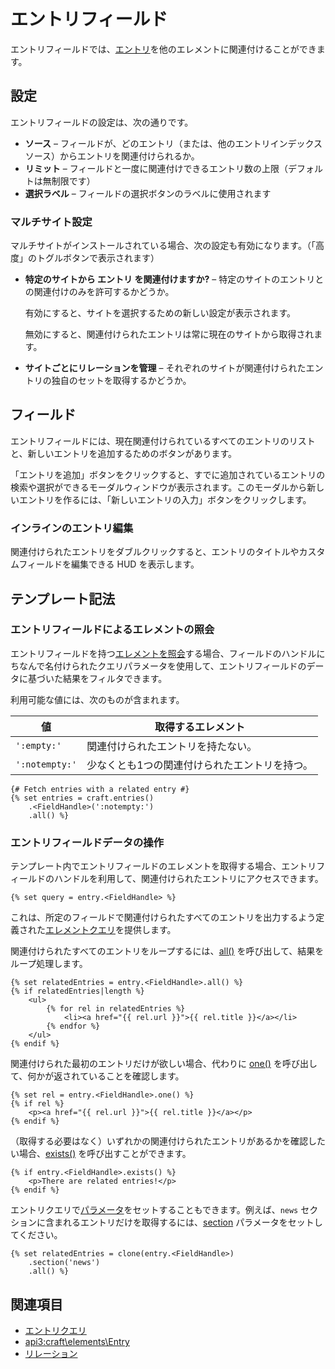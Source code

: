 # エントリフィールド

エントリフィールドでは、[エントリ](sections-and-entries.md)を他のエレメントに関連付けることができます。

## 設定

エントリフィールドの設定は、次の通りです。

- **ソース** – フィールドが、どのエントリ（または、他のエントリインデックスソース）からエントリを関連付けられるか。
- **リミット** – フィールドと一度に関連付けできるエントリ数の上限（デフォルトは無制限です）
- **選択ラベル** – フィールドの選択ボタンのラベルに使用されます

### マルチサイト設定

マルチサイトがインストールされている場合、次の設定も有効になります。（「高度」のトグルボタンで表示されます）

- **特定のサイトから エントリ を関連付けますか?** – 特定のサイトのエントリとの関連付けのみを許可するかどうか。

  有効にすると、サイトを選択するための新しい設定が表示されます。

  無効にすると、関連付けられたエントリは常に現在のサイトから取得されます。

- **サイトごとにリレーションを管理** – それぞれのサイトが関連付けられたエントリの独自のセットを取得するかどうか。

## フィールド

エントリフィールドには、現在関連付けられているすべてのエントリのリストと、新しいエントリを追加するためのボタンがあります。

「エントリを追加」ボタンをクリックすると、すでに追加されているエントリの検索や選択ができるモーダルウィンドウが表示されます。このモーダルから新しいエントリを作るには、「新しいエントリの入力」ボタンをクリックします。

### インラインのエントリ編集

関連付けられたエントリをダブルクリックすると、エントリのタイトルやカスタムフィールドを編集できる HUD を表示します。

## テンプレート記法

### エントリフィールドによるエレメントの照会

エントリフィールドを持つ[エレメントを照会](dev/element-queries/README.md)する場合、フィールドのハンドルにちなんで名付けられたクエリパラメータを使用して、エントリフィールドのデータに基づいた結果をフィルタできます。

利用可能な値には、次のものが含まれます。

| 値              | 取得するエレメント               |
| -------------- | ----------------------- |
| `':empty:'`    | 関連付けられたエントリを持たない。       |
| `':notempty:'` | 少なくとも1つの関連付けられたエントリを持つ。 |

```twig
{# Fetch entries with a related entry #}
{% set entries = craft.entries()
    .<FieldHandle>(':notempty:')
    .all() %}
```

### エントリフィールドデータの操作

テンプレート内でエントリフィールドのエレメントを取得する場合、エントリフィールドのハンドルを利用して、関連付けられたエントリにアクセスできます。

```twig
{% set query = entry.<FieldHandle> %}
```

これは、所定のフィールドで関連付けられたすべてのエントリを出力するよう定義された[エレメントクエリ](dev/element-queries/entry-queries.md)を提供します。

関連付けられたすべてのエントリをループするには、[all()](api3:craft\db\Query::all()) を呼び出して、結果をループ処理します。

```twig
{% set relatedEntries = entry.<FieldHandle>.all() %}
{% if relatedEntries|length %}
    <ul>
        {% for rel in relatedEntries %}
            <li><a href="{{ rel.url }}">{{ rel.title }}</a></li>
        {% endfor %}
    </ul>
{% endif %}
```

関連付けられた最初のエントリだけが欲しい場合、代わりに [one()](api3:craft\db\Query::one()) を呼び出して、何かが返されていることを確認します。

```twig
{% set rel = entry.<FieldHandle>.one() %}
{% if rel %}
    <p><a href="{{ rel.url }}">{{ rel.title }}</a></p>
{% endif %}
```

（取得する必要はなく）いずれかの関連付けられたエントリがあるかを確認したい場合、[exists()](api3:craft\db\Query::exists()) を呼び出すことができます。

```twig
{% if entry.<FieldHandle>.exists() %}
    <p>There are related entries!</p>
{% endif %}
```

エントリクエリで[パラメータ](dev/element-queries/entry-queries.md#parameters)をセットすることもできます。例えば、`news` セクションに含まれるエントリだけを取得するには、[section](dev/element-queries/entry-queries.md#section) パラメータをセットしてください。

```twig
{% set relatedEntries = clone(entry.<FieldHandle>)
    .section('news')
    .all() %}
```

## 関連項目

* [エントリクエリ](dev/element-queries/entry-queries.md)
* <api3:craft\elements\Entry>
* [リレーション](relations.md)

